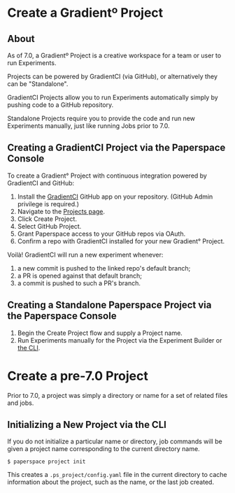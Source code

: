 # Create a Gradientº Project

## About

As of 7.0, a Gradientº Project is a creative workspace for a team or user to run Experiments.

Projects can be powered by GradientCI (via GitHub), or alternatively they can be "Standalone".

GradientCI Projects allow you to run Experiments automatically simply by pushing code to a GitHub repository.

Standalone Projects require you to provide the code and run new Experiments manually, just like running Jobs prior to 7.0.

## Creating a GradientCI Project via the Paperspace Console

To create a Gradient° Project with continuous integration powered by GradientCI and GitHub:</p>

1. Install the [GradientCI](https://github.com/apps/gradientci) GitHub app on your repository. (GitHub Admin privilege is required.)
1. Navigate to the [Projects page](https://www.paperspace.com/console/projects).
1. Click Create Project.
1. Select GitHub Project.
1. Grant Paperspace access to your GitHub repos via OAuth.
1. Confirm a repo with GradientCI installed for your new Gradient° Project.

Voilà! GradientCI will run a new experiment whenever:
1. a new commit is pushed to the linked repo's default branch;
1. a PR is opened against that default branch;
1. a commit is pushed to such a PR's branch.

## Creating a Standalone Paperspace Project via the Paperspace Console
1. Begin the Create Project flow and supply a Project name.
1. Run Experiments manually for the Project via the Experiment Builder or [the CLI](https://github.com/Paperspace/paperspace-python).

# Create a pre-7.0 Project

Prior to 7.0, a project was simply a directory or name for a set of related files and jobs. 

## Initializing a New Project via the CLI

If you do not initialize a particular name or directory, job commands will be given a project name corresponding to the current directory name. 

```
$ paperspace project init
```

This creates a `.ps_project/config.yaml` file in the current directory to cache information about the project, such as the name, or the last job created.
